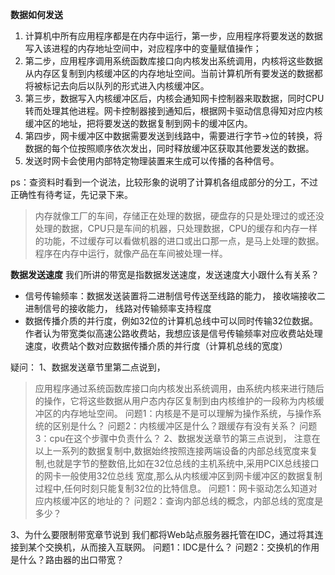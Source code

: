 **数据如何发送**
1. 计算机中所有应用程序都是在内存中运行，第一步，应用程序将要发送的数据写入该进程的内存地址空间中，对应程序中的变量赋值操作；
2. 第二步，应用程序调用系统函数库接口向内核发出系统调用，内核将这些数据从内存区复制到内核缓冲区的内存地址空间。当前计算机所有要发送的数据都将被标记去向后以队列的形式进入内核缓冲区。
3. 第三步，数据写入内核缓冲区后，内核会通知网卡控制器来取数据，同时CPU转而处理其他进程。网卡控制器接到通知后，根据网卡驱动信息得知对应内核缓冲区的地址，把将要发送的数据复制到网卡的缓冲区内。
4. 第四步，网卡缓冲区中数据需要发送到线路中，需要进行字节->位的转换，将数据的每个位按照顺序依次发出，同时释放缓冲区获取其他要发送的数据。
5. 发送时网卡会使用内部特定物理装置来生成可以传播的各种信号。 

ps：查资料时看到一个说法，比较形象的说明了计算机各组成部分的分工，不过正确性有待考证，先记录下来。
> 内存就像工厂的车间，存储正在处理的数据，硬盘存的只是处理过的或还没处理的数据，CPU只是车间的机器，只处理数据，CPU的缓存和内存一样的功能，不过缓存可以看做机器的进口或出口那一点，是马上处理的数据。程序在内存中运行，就像产品在车间被处理一样。

**数据发送速度**
我们所讲的带宽是指数据发送速度，发送速度大小跟什么有关系？
* 信号传输频率：数据发送装置将二进制信号传送至线路的能力，
  接收端接收二进制信号的接收能力，
  线路对传输频率支持程度
* 数据传播介质的并行度，例如32位的计算机总线中可以同时传输32位数据。
作者认为带宽类似高速公路收费站，我想应该是信号传输频率对应收费站处理速度，收费站个数对应数据传播介质的并行度（计算机总线的宽度）

疑问：
1、数据发送章节里第二点说到，
> 应用程序通过系统函数库接口向内核发出系统调用，由系统内核来进行随后的操作，它将这些数据从用户态内存区复制到由内核维护的一段称为内核缓冲区的内存地址空间。
问题1：内核是不是可以理解为操作系统，与操作系统的区别是什么？
问题2：内核缓冲区是什么？跟缓存有没有关系？
问题3：cpu在这个步骤中负责什么？
2、数据发送章节的第三点说到，
注意在以上一系列的数据复制中,数据始终按照连接两端设备的内部总线宽度来复制,也就是字节的整数倍,比如在32位总线的主机系统中,采用PCIX总线接口的网卡一般使用32位总线
宽度,那么从内核缓冲区到网卡缓冲区的数据复制过程中,任何时刻只能复制32位的比特信息。
问题1：网卡驱动怎么知道对应内核缓冲区的地址的？
问题2：查询内部总线的概念，内部总线的宽度是多少？

3、为什么要限制带宽章节说到
我们都将Web站点服务器托管在IDC，通过将其连接到某个交换机，从而接入互联网。
问题1：IDC是什么？
问题2：交换机的作用是什么？路由器的出口带宽？
